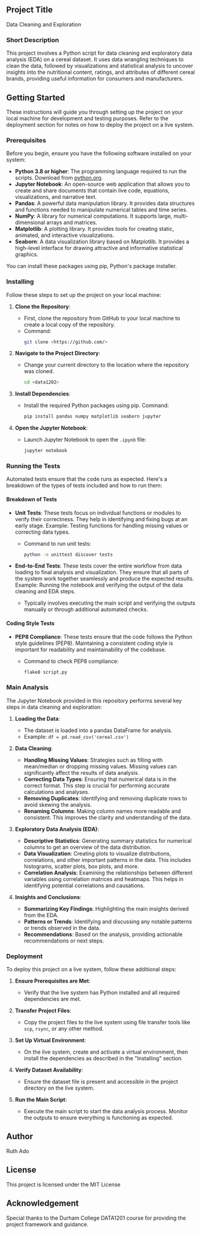 

## Project Title

Data Cleaning and Exploration

### Short Description
This project involves a Python script for data cleaning and exploratory data analysis (EDA) on a cereal dataset. It uses data wrangling techniques to clean the data, followed by visualizations and statistical analysis to uncover insights into the nutritional content, ratings, and attributes of different cereal brands, providing useful information for consumers and manufacturers.

## Getting Started

These instructions will guide you through setting up the project on your local machine for development and testing purposes. Refer to the deployment section for notes on how to deploy the project on a live system.

### Prerequisites

Before you begin, ensure you have the following software installed on your system:

- **Python 3.8 or higher**: The programming language required to run the scripts. Download from [python.org](https://www.python.org/downloads/).
- **Jupyter Notebook**: An open-source web application that allows you to create and share documents that contain live code, equations, visualizations, and narrative text.
- **Pandas**: A powerful data manipulation library. It provides data structures and functions needed to manipulate numerical tables and time series.
- **NumPy**: A library for numerical computations. It supports large, multi-dimensional arrays and matrices.
- **Matplotlib**: A plotting library. It provides tools for creating static, animated, and interactive visualizations.
- **Seaborn**: A data visualization library based on Matplotlib. It provides a high-level interface for drawing attractive and informative statistical graphics.

You can install these packages using pip, Python's package installer.

### Installing

Follow these steps to set up the project on your local machine:

1. **Clone the Repository**:
   - First, clone the repository from GitHub to your local machine to create a local copy of the repository.
   - Command:
     ```bash
     git clone <https://github.com/>
     ```

2. **Navigate to the Project Directory**:
   - Change your current directory to the location where the repository was cloned.
     ```bash
     cd <data1202>
     ```

4. **Install Dependencies**:
   - Install the required Python packages using pip. Command:
     ```bash
     pip install pandas numpy matplotlib seaborn jupyter
     ```

5. **Open the Jupyter Notebook**:
   - Launch Jupyter Notebook to open the `.ipynb` file:
     ```bash
     jupyter notebook
     ```

### Running the Tests

Automated tests ensure that the code runs as expected. Here's a breakdown of the types of tests included and how to run them:

#### Breakdown of Tests

- **Unit Tests**: These tests focus on individual functions or modules to verify their correctness. They help in identifying and fixing bugs at an early stage. Example: Testing functions for handling missing values or correcting data types.

  - Command to run unit tests:
    ```bash
    python -m unittest discover tests
    ```

- **End-to-End Tests**: These tests cover the entire workflow from data loading to final analysis and visualization. They ensure that all parts of the system work together seamlessly and produce the expected results. Example: Running the notebook and verifying the output of the data cleaning and EDA steps.

  - Typically involves executing the main script and verifying the outputs manually or through additional automated checks.

#### Coding Style Tests

- **PEP8 Compliance**: These tests ensure that the code follows the Python style guidelines (PEP8). Maintaining a consistent coding style is important for readability and maintainability of the codebase.

  - Command to check PEP8 compliance:
    ```bash
    flake8 script.py
    ```

### Main Analysis

The Jupyter Notebook provided in this repository performs several key steps in data cleaning and exploration:

1. **Loading the Data**:
   - The dataset is loaded into a pandas DataFrame for analysis.
   - Example: `df = pd.read_csv('cereal.csv')`

2. **Data Cleaning**:
   - **Handling Missing Values**: Strategies such as filling with mean/median or dropping missing values. Missing values can significantly affect the results of data analysis.
   - **Correcting Data Types**: Ensuring that numerical data is in the correct format. This step is crucial for performing accurate calculations and analyses.
   - **Removing Duplicates**: Identifying and removing duplicate rows to avoid skewing the analysis.
   - **Renaming Columns**: Making column names more readable and consistent. This improves the clarity and understanding of the data.

3. **Exploratory Data Analysis (EDA)**:
   - **Descriptive Statistics**: Generating summary statistics for numerical columns to get an overview of the data distribution.
   - **Data Visualization**: Creating plots to visualize distributions, correlations, and other important patterns in the data. This includes histograms, scatter plots, box plots, and more.
   - **Correlation Analysis**: Examining the relationships between different variables using correlation matrices and heatmaps. This helps in identifying potential correlations and causations.

4. **Insights and Conclusions**:
   - **Summarizing Key Findings**: Highlighting the main insights derived from the EDA.
   - **Patterns or Trends**: Identifying and discussing any notable patterns or trends observed in the data.
   - **Recommendations**: Based on the analysis, providing actionable recommendations or next steps.

### Deployment

To deploy this project on a live system, follow these additional steps:

1. **Ensure Prerequisites are Met**:
   - Verify that the live system has Python installed and all required dependencies are met.

2. **Transfer Project Files**:
   - Copy the project files to the live system using file transfer tools like `scp`, `rsync`, or any other method.

3. **Set Up Virtual Environment**:
   - On the live system, create and activate a virtual environment, then install the dependencies as described in the "Installing" section.

4. **Verify Dataset Availability**:
   - Ensure the dataset file is present and accessible in the project directory on the live system.

5. **Run the Main Script**:
   - Execute the main script to start the data analysis process. Monitor the outputs to ensure everything is functioning as expected.

## Author

Ruth Ado

## License

This project is licensed under the MIT License 

## Acknowledgement
Special thanks to the Durham College DATA1201 course for providing the project framework and guidance.
